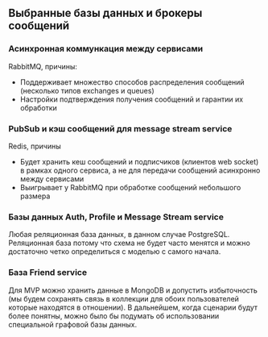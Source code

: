 ## Выбранные базы данных и брокеры сообщений

### Асинхронная коммункация между сервисами

RabbitMQ, причины:

- Поддерживает множество способов распределения сообщений (несколько типов exchanges и queues)
- Настройки подтверждения получения сообщений и гарантии их обработки

### PubSub и кэш сообщений для message stream service

Redis, причины

- Будет хранить кеш сообщений и подписчиков (клиентов web socket) в рамках одного сервиса, а не для передачи сообщений
  асинхронно между сервисами
- Выигрывает у RabbitMQ при обработке сообщений небольшого размера

### Базы данных Auth, Profile и Message Stream service

Любая реляционная база данных, в данном случае PostgreSQL. Реляционная база потому что схема не будет часто менятся и можно достаточно четко определиться с моделью с самого начала.

### База Friend service

Для MVP можно хранить данные в MongoDB и допустить избыточность (мы будем сохранять связь в коллекции для обоих пользователей
которые находятся в отношении). В дальнейшем, когда сценарии будут более понятны, можно было бы подумать об использовании специальной графовой базы данных.
